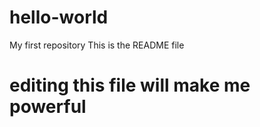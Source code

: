 # hello-world
My first repository 
This is the README file
# editing this file will make me powerful
